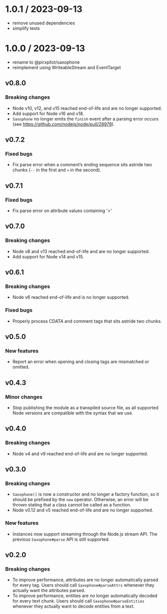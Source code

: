
1.0.1 / 2023-09-13
==================

 * remove unused dependencies
 * simplify tests

1.0.0 / 2023-09-13
==================

 * rename to @pirxpilot/saxophone
 * reimplement using WriteableStream and EventTarget

## v0.8.0

### Breaking changes

* Node v10, v12, and v15 reached end-of-life and are no longer supported.
* Add support for Node v16 and v18.
* `Saxophone` no longer emits the `finish` event after a parsing error occurs (see <https://github.com/nodejs/node/pull/28979>).

## v0.7.2

### Fixed bugs

* Fix parse error when a comment’s ending sequence sits astride two chunks (`--` in the first and `>` in the second).

## v0.7.1

### Fixed bugs

* Fix parse error on attribute values containing '>'

## v0.7.0

### Breaking changes

* Node v8 and v13 reached end-of-life and are no longer supported.
* Add support for Node v14 and v15.

## v0.6.1

### Breaking changes

* Node v6 reached end-of-life and is no longer supported.

### Fixed bugs

* Properly process CDATA and comment tags that sits astride two chunks.

## v0.5.0

### New features

* Report an error when opening and closing tags are mismatched or omitted.

## v0.4.3

### Minor changes

* Stop publishing the module as a transpiled source file, as all supported Node versions are compatible with the syntax that we use.

## v0.4.0

### Breaking changes

* Node v4 and v9 reached end-of-life and are no longer supported.

## v0.3.0

### Breaking changes

* `Saxophone()` is now a constructor and no longer a factory function, so it should be prefixed by the `new` operator. Otherwise, an error will be thrown stating that a class cannot be called as a function.
* Node v0.12 and v5 reached end-of-life and are no longer supported.

### New features

* Instances now support streaming through the Node.js stream API. The previous `Saxophone#parse` API is still supported.

## v0.2.0

### Breaking changes

* To improve performance, attributes are no longer automatically parsed for every tag. Users should call `Saxophone#parseAttrs` whenever they actually want the attributes parsed.
* To improve performance, entities are no longer automatically decoded for every text chunk. Users should call `Saxophone#parseEntities` whenever they actually want to decode entities from a text.
